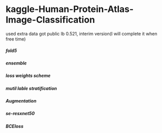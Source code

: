 # kaggle-Human-Protein-Atlas-Image-Classification
used extra data got public lb 0.521, interim version(I will complete it when free time)
##### fold5
##### ensemble
##### loss weights scheme
##### mutil lable stratification
##### Augmentation
##### se-resxnet50
##### BCEloss
